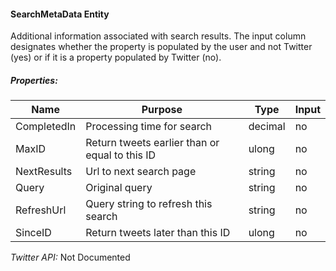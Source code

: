 #### SearchMetaData Entity

Additional information associated with search results. The input column designates whether the property is populated by the user and not Twitter (yes) or if it is a property populated by Twitter (no).

##### Properties:

| Name | Purpose | Type | Input |
|------|---------|------|-------|
| CompletedIn | Processing time for search | decimal | no |
| MaxID | Return tweets earlier than or equal to this ID | ulong | no |
| NextResults| Url to next search page | string | no |
| Query | Original query | string | no |
| RefreshUrl | Query string to refresh this search | string | no |
| SinceID | Return tweets later than this ID | ulong | no |

*Twitter API:* Not Documented